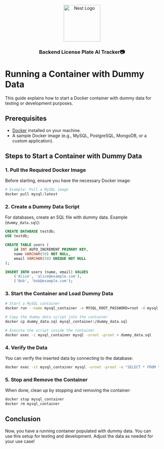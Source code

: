 <p align="center">
  <a target="blank"><img src="https://raw.githubusercontent.com/mohamedo7x/Traffic/refs/heads/front-end/Dashboard/src/assets/Images/mini-logo.png?token=GHSAT0AAAAAADAF7SWPQM4RIFJ75JMMPKACZ6TFZAQ" width="120" alt="Nest Logo" /></a>
</p>
<h3 align="center">Backend License Plate AI Tracker📷</h3>

# Running a Container with Dummy Data

This guide explains how to start a Docker container with dummy data for testing or development purposes.

## Prerequisites

- [Docker](https://docs.docker.com/get-docker/) installed on your machine.
- A sample Docker image (e.g., MySQL, PostgreSQL, MongoDB, or a custom application).

## Steps to Start a Container with Dummy Data

### 1. Pull the Required Docker Image

Before starting, ensure you have the necessary Docker image:

```sh
# Example: Pull a MySQL image
docker pull mysql:latest
```

### 2. Create a Dummy Data Script

For databases, create an SQL file with dummy data. Example (`dummy_data.sql`):

```sql
CREATE DATABASE testdb;
USE testdb;

CREATE TABLE users (
    id INT AUTO_INCREMENT PRIMARY KEY,
    name VARCHAR(50) NOT NULL,
    email VARCHAR(50) UNIQUE NOT NULL
);

INSERT INTO users (name, email) VALUES
    ('Alice', 'alice@example.com'),
    ('Bob', 'bob@example.com');
```

### 3. Start the Container and Load Dummy Data

```sh
# Start a MySQL container
docker run --name mysql_container -e MYSQL_ROOT_PASSWORD=root -d mysql:latest

# Copy the dummy data script into the container
docker cp dummy_data.sql mysql_container:/dummy_data.sql

# Execute the script inside the container
docker exec -i mysql_container mysql -uroot -proot < dummy_data.sql
```

### 4. Verify the Data

You can verify the inserted data by connecting to the database:

```sh
docker exec -it mysql_container mysql -uroot -proot -e "SELECT * FROM testdb.users;"
```

### 5. Stop and Remove the Container

When done, clean up by stopping and removing the container:

```sh
docker stop mysql_container
docker rm mysql_container
```

## Conclusion

Now, you have a running container populated with dummy data. You can use this setup for testing and development. Adjust the data as needed for your use case!